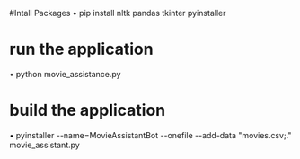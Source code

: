 #Intall Packages
•	pip install nltk pandas tkinter pyinstaller

# run the application
• python movie_assistance.py

# build the application
• pyinstaller --name=MovieAssistantBot --onefile --add-data "movies.csv;." movie_assistant.py 
